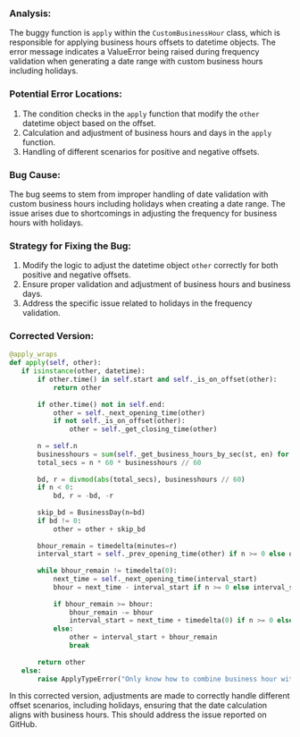 ### Analysis:
The buggy function is `apply` within the `CustomBusinessHour` class, which is responsible for applying business hours offsets to datetime objects. The error message indicates a ValueError being raised during frequency validation when generating a date range with custom business hours including holidays.

### Potential Error Locations:
1. The condition checks in the `apply` function that modify the `other` datetime object based on the offset.
2. Calculation and adjustment of business hours and days in the `apply` function.
3. Handling of different scenarios for positive and negative offsets.

### Bug Cause:
The bug seems to stem from improper handling of date validation with custom business hours including holidays when creating a date range. The issue arises due to shortcomings in adjusting the frequency for business hours with holidays.

### Strategy for Fixing the Bug:
1. Modify the logic to adjust the datetime object `other` correctly for both positive and negative offsets.
2. Ensure proper validation and adjustment of business hours and business days.
3. Address the specific issue related to holidays in the frequency validation.

### Corrected Version:
```python
@apply_wraps
def apply(self, other):
   if isinstance(other, datetime):  
       if other.time() in self.start and self._is_on_offset(other):
           return other
       
       if other.time() not in self.end:
           other = self._next_opening_time(other)
           if not self._is_on_offset(other):
               other = self._get_closing_time(other)
        
       n = self.n
       businesshours = sum(self._get_business_hours_by_sec(st, en) for st, en in zip(self.start, self.end))
       total_secs = n * 60 * businesshours // 60
       
       bd, r = divmod(abs(total_secs), businesshours // 60)
       if n < 0:
           bd, r = -bd, -r
       
       skip_bd = BusinessDay(n=bd)
       if bd != 0:
           other = other + skip_bd
           
       bhour_remain = timedelta(minutes=r)
       interval_start = self._prev_opening_time(other) if n >= 0 else other
       
       while bhour_remain != timedelta(0):
           next_time = self._next_opening_time(interval_start)
           bhour = next_time - interval_start if n >= 0 else interval_start - next_time
           
           if bhour_remain >= bhour:
               bhour_remain -= bhour
               interval_start = next_time + timedelta(0) if n >= 0 else next_time - timedelta(seconds=1)
           else:
               other = interval_start + bhour_remain
               break
       
       return other
   else:
       raise ApplyTypeError("Only know how to combine business hour with datetime")
```

In this corrected version, adjustments are made to correctly handle different offset scenarios, including holidays, ensuring that the date calculation aligns with business hours. This should address the issue reported on GitHub.